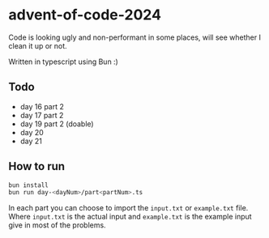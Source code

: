 # advent-of-code-2024

Code is looking ugly and non-performant in some places, will see whether I clean it up or not.

Written in typescript using Bun :)

## Todo

- day 16 part 2
- day 17 part 2
- day 19 part 2 (doable)
- day 20
- day 21

## How to run

```bash
bun install
bun run day-<dayNum>/part<partNum>.ts
```

In each part you can choose to import the `input.txt` or `example.txt` file. Where `input.txt` is the actual input and `example.txt` is the example input give in most of the problems.
